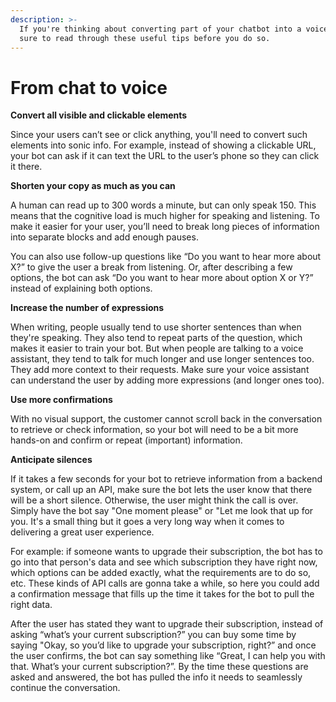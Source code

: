 ```yaml
---
description: >-
  If you're thinking about converting part of your chatbot into a voicebot, make
  sure to read through these useful tips before you do so.
---
```


# From chat to voice

**Convert all visible and clickable elements**

Since your users can’t see or click anything, you'll need to convert such elements into sonic info. For example, instead of showing a clickable URL, your bot can ask if it can text the URL to the user’s phone so they can click it there.

**Shorten your copy as much as you can**

A human can read up to 300 words a minute, but can only speak 150. This means that the cognitive load is much higher for speaking and listening. To make it easier for your user, you’ll need to break long pieces of information into separate blocks and add enough pauses. 

You can also use follow-up questions like “Do you want to hear more about X?” to give the user a break from listening. Or, after describing a few options, the bot can ask “Do you want to hear more about option X or Y?” instead of explaining both options.

**Increase the number of expressions**

When writing, people usually tend to use shorter sentences than when they're speaking. They also tend to repeat parts of the question, which makes it easier to train your bot. But when people are talking to a voice assistant, they tend to talk for much longer and use longer sentences too. They add more context to their requests. Make sure your voice assistant can understand the user by adding more expressions \(and longer ones too\).

**Use more confirmations**

With no visual support, the customer cannot scroll back in the conversation to retrieve or check information, so your bot will need to be a bit more hands-on and confirm or repeat \(important\) information.

**Anticipate silences**

If it takes a few seconds for your bot to retrieve information from a backend system, or call up an API, make sure the bot lets the user know that there will be a short silence. Otherwise, the user might think the call is over. Simply have the bot say "One moment please" or "Let me look that up for you. It's a small thing but it goes a very long way when it comes to delivering a great user experience.

For example: if someone wants to upgrade their subscription, the bot has to go into that person's data and see which subscription they have right now, which options can be added exactly, what the requirements are to do so, etc. These kinds of API calls are gonna take a while, so here you could add a confirmation message that fills up the time it takes for the bot to pull the right data.

After the user has stated they want to upgrade their subscription, instead of asking “what’s your current subscription?” you can buy some time by saying "Okay, so you’d like to upgrade your subscription, right?” and once the user confirms, the bot can say something like “Great, I can help you with that. What’s your current subscription?”. By the time these questions are asked and answered, the bot has pulled the info it needs to seamlessly continue the conversation.


